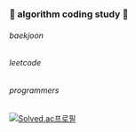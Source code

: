 <h3> 🤣 algorithm coding study 🤣 </h3>
<h6> baekjoon </h6>
<h6> leetcode </h6>
<h6> programmers </h6>

[![Solved.ac프로필](http://mazassumnida.wtf/api/v2/generate_badge?boj=bibi0218)](https://solved.ac/bibi0218)
